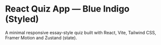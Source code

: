# React Quiz App — Blue Indigo (Styled)

A minimal responsive essay-style quiz built with React, Vite, Tailwind CSS, Framer Motion and Zustand (state).